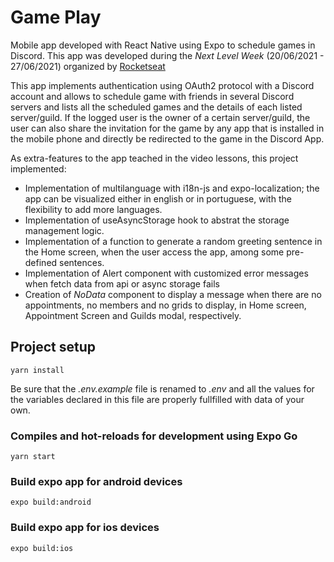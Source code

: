 # Game Play

Mobile app developed with React Native using Expo to schedule games in Discord. This app was developed during the _Next Level Week_ (20/06/2021 - 27/06/2021) organized by [Rocketseat](https://rocketseat.com.br/)

This app implements authentication using OAuth2 protocol with a Discord account and allows to schedule game with friends in several Discord servers and lists all the scheduled games and the details of each listed server/guild. If the logged user is the owner of a certain server/guild, the user can also share the invitation for the game by any app that is installed in the mobile phone and directly be redirected to the game in the Discord App.

As extra-features to the app teached in the video lessons, this project implemented:

- Implementation of multilanguage with i18n-js and expo-localization; the app can be visualized either in english or in portuguese, with the flexibility to add more languages.
- Implementation of useAsyncStorage hook to abstrat the storage management logic.
- Implementation of a function to generate a random greeting sentence in the Home screen, when the user access the app, among some pre-defined sentences.
- Implementation of Alert component with customized error messages when fetch data from api or async storage fails
- Creation of _NoData_ component to display a message when there are no appointments, no members and no grids to display, in Home screen, Appointment Screen and Guilds modal, respectively.

## Project setup

```
yarn install
```

Be sure that the _.env.example_ file is renamed to _.env_ and all the values for the variables declared in this file are properly fullfilled with data of your own.

### Compiles and hot-reloads for development using Expo Go

```
yarn start
```

### Build expo app for android devices

```
expo build:android
```

### Build expo app for ios devices

```
expo build:ios
```
